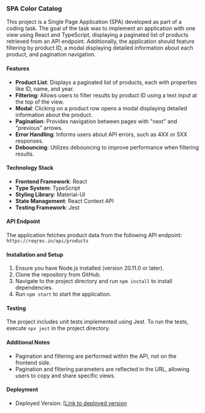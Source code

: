 ### SPA Color Catalog

This project is a Single Page Application (SPA) developed as part of a coding task. The goal of the task was to implement an application with one view using React and TypeScript, displaying a paginated list of products retrieved from an API endpoint. Additionally, the application should feature filtering by product ID, a modal displaying detailed information about each product, and pagination navigation.

#### Features
- **Product List**: Displays a paginated list of products, each with properties like ID, name, and year.
- **Filtering**: Allows users to filter results by product ID using a text input at the top of the view.
- **Modal**: Clicking on a product row opens a modal displaying detailed information about the product.
- **Pagination**: Provides navigation between pages with "next" and "previous" arrows.
- **Error Handling**: Informs users about API errors, such as 4XX or 5XX responses.
- **Debouncing**: Utilizes debouncing to improve performance when filtering results.

#### Technology Stack
- **Frontend Framework**: React
- **Type System**: TypeScript
- **Styling Library**: Material-UI
- **State Management**: React Context API 
- **Testing Framework**: Jest

#### API Endpoint
The application fetches product data from the following API endpoint:
`https://reqres.in/api/products`

#### Installation and Setup
1. Ensure you have Node.js installed (version 20.11.0 or later).
2. Clone the repository from GitHub.
3. Navigate to the project directory and run `npm install` to install dependencies.
4. Run `npm start` to start the application.

#### Testing
The project includes unit tests implemented using Jest. To run the tests, execute `npx jest` in the project directory.


#### Additional Notes
- Pagination and filtering are performed within the API, not on the frontend side.
- Pagination and filtering parameters are reflected in the URL, allowing users to copy and share specific views.


#### Deployment 
- Deployed Version: [[Link to deployed version](https://spa-colors.vercel.app/page=1)

